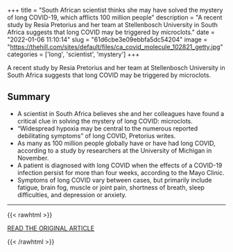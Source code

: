+++
title = "South African scientist thinks she may have solved the mystery of long COVID-19, which afflicts 100 million people"
description = "A recent study by Resia Pretorius and her team at Stellenbosch University in South Africa suggests that long COVID may be triggered by microclots."
date = "2022-01-06 11:10:14"
slug = "61d6cbe3e09ebbfa5dc54204"
image = "https://thehill.com/sites/default/files/ca_covid_molecule_102821_getty.jpg"
categories = ['long', 'scientist', 'mystery']
+++

A recent study by Resia Pretorius and her team at Stellenbosch University in South Africa suggests that long COVID may be triggered by microclots.

## Summary

- A scientist in South Africa believes she and her colleagues have found a critical clue in solving the mystery of long COVID: microclots.
- “Widespread hypoxia may be central to the numerous reported debilitating symptoms” of long COVID, Pretorius writes.
- As many as 100 million people globally have or have had long COVID, according to a study by researchers at the University of Michigan in November.
- A patient is diagnosed with long COVID when the effects of a COVID-19 infection persist for more than four weeks, according to the Mayo Clinic.
- Symptoms of long COVID vary between cases, but primarily include fatigue, brain fog, muscle or joint pain, shortness of breath, sleep difficulties, and depression or anxiety.

---

{{< rawhtml >}}
  <p class="article-category">
    <a target="_blank" href="https://thehill.com/changing-america/well-being/medical-advances/588443-south-african-scientist-thinks-she-may-have">READ THE ORIGINAL ARTICLE</a>
  </p>
{{< /rawhtml >}}
